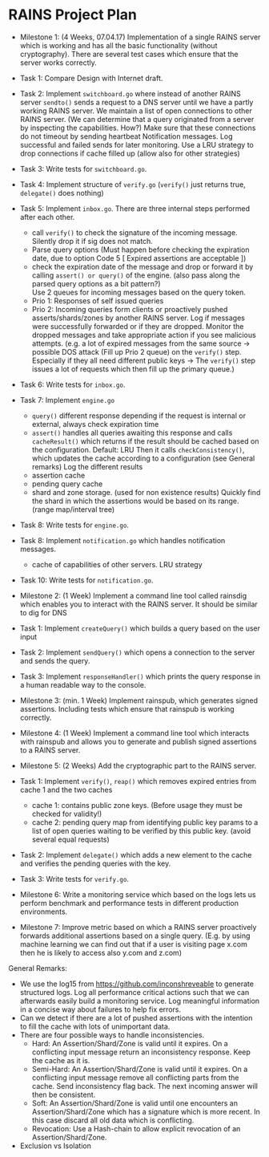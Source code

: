 # RAINS Project Plan

- Milestone 1: (4 Weeks, 07.04.17) Implementation of a single RAINS server which is working and has all the basic functionality (without cryptography). 
  There are several test cases which ensure that the server works correctly.

- Task 1: Compare Design with Internet draft.
- Task 2: Implement `switchboard.go` where instead of another RAINS server `sendto()` sends a request to a DNS server until we have a partly working RAINS server.
          We maintain a list of open connections to other RAINS server. (We can determine that a query originated from a server by inspecting the capabilities. How?) 
          Make sure that these connections do not timeout by sending heartbeat Notification messages.
          Log successful and failed sends for later monitoring.
          Use a LRU strategy to drop connections if cache filled up (allow also for other strategies)
- Task 3: Write tests for `switchboard.go`.
- Task 4: Implement structure of `verify.go` (`verify()` just returns true, `delegate()` does nothing)
- Task 5: Implement `inbox.go`. There are three internal steps performed after each other.
    - call `verify()` to check the signature of the incoming message. Silently drop it if sig does not match.
    - Parse query options (Must happen before checking the expiration date, due to option Code 5 [ Expired assertions are acceptable ])
    - check the expiration date of the message and drop or forward it by calling `assert() or query()` of the engine. (also pass along the parsed query options as a bit pattern?)  
          Use 2 queues for incoming messages based on the query token. 
    - Prio 1: Responses of self issued queries 
    - Prio 2: Incoming queries form clients or proactively pushed asserts/shards/zones by another RAINS server.
          Log if messages were successfully forwarded or if they are dropped. Monitor the dropped messages and take appropriate action if you see malicious attempts. 
          (e.g. a lot of expired messages from the same source -> possible DOS attack (Fill up Prio 2 queue) on the `verify()` step. Especially if they all need 
          different public keys -> The `verify()` step issues a lot of requests which then fill up the primary queue.)
- Task 6: Write tests for `inbox.go`.
- Task 7: Implement `engine.go`
    - `query()` different response depending if the request is internal or external, always check expiration time
    - `assert()` handles all queries awaiting this response and calls `cacheResult()` which returns if the result should be cached based on the configuration. Default: LRU
      Then it calls `checkConsistency()`, which updates the cache according to a configuration (see General remarks) 
      Log the different results
    - assertion cache
    - pending query cache
    - shard and zone storage. (used for non existence results) Quickly find the shard in which the assertions would be based on its range. (range map/interval tree)
- Task 8: Write tests for `engine.go`.
- Task 8: Implement `notification.go` which handles notification messages.
    - cache of capabilities of other servers. LRU strategy
- Task 10: Write tests for `notification.go`.


- Milestone 2: (1 Week) Implement a command line tool called rainsdig which enables you to interact with the RAINS server. It should be similar to dig for DNS

- Task 1: Implement `createQuery()` which builds a query based on the user input
- Task 2: Implement `sendQuery()` which opens a connection to the server and sends the query. 
- Task 3: Implement `responseHandler()` which prints the query response in a human readable way to the console.

- Milestone 3: (min. 1 Week) Implement rainspub, which generates signed assertions. Including tests which ensure that rainspub is working correctly.


- Milestone 4: (1 Week) Implement a command line tool which interacts with rainspub and allows you to generate and publish signed assertions to a RAINS server.


- Milestone 5: (2 Weeks) Add the cryptographic part to the RAINS server.

- Task 1: Implement `verify()`, `reap()` which removes expired entries from cache 1 and the two caches
    - cache 1: contains public zone keys. (Before usage they must be checked for validity!)
    - cache 2: pending query map from identifying public key params to a list of open queries waiting to be verified by this public key. (avoid several equal requests)
- Task 2: Implement `delegate()` which adds a new element to the cache and verifies the pending queries with the key.
- Task 3: Write tests for `verify.go`.


- Milestone 6: Write a monitoring service which based on the logs lets us perform benchmark and performance tests in different production environments.


- Milestone 7: Improve metric based on which a RAINS server proactively forwards additional assertions based on a single query. 
  (E.g. by using machine learning we can find out that if a user is visiting page x.com then he is likely to access also y.com and z.com)


General Remarks:
- We use the log15 from https://github.com/inconshreveable to generate structured logs. 
  Log all performance critical actions such that we can afterwards easily build a monitoring service.
  Log meaningful information in a concise way about failures to help fix errors. 
- Can we detect if there are a lot of pushed assertions with the intention to fill the cache with lots of unimportant data. 
- There are four possible ways to handle inconsistencies.
    - Hard:         An Assertion/Shard/Zone is valid until it expires. On a conflicting input message return an inconsistency response. Keep the cache as it is.
    - Semi-Hard:    An Assertion/Shard/Zone is valid until it expires. On a conflicting input message remove all conflicting parts from the cache. Send inconsistency flag back.
                    The next incoming answer will then be consistent.
    - Soft:         An Assertion/Shard/Zone is valid until one encounters an Assertion/Shard/Zone which has a signature which is more recent. 
                    In this case discard all old data which is conflicting.
    - Revocation:   Use a Hash-chain to allow explicit revocation of an Assertion/Shard/Zone.
- Exclusion vs Isolation
